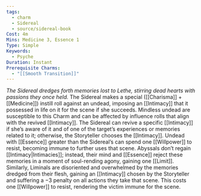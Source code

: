 ```yaml
---
tags:
  - charm
  - Sidereal
  - source/sidereal-book
Cost: 4m
Mins: Medicine 3, Essence 1
Type: Simple
Keywords:
  - Psyche
Duration: Instant
Prerequisite Charms:
  - "[[Smooth Transition]]"
---
```

*The Sidereal dredges forth memories lost to Lethe, stirring dead hearts with passions they once held.*
The Sidereal makes a special ([[Charisma]] + [[Medicine]]) instill roll against an undead, imposing an [[Intimacy]] that it possessed in life on it for the scene if she succeeds. Mindless undead are susceptible to this Charm and can be affected by influence rolls that align with the revived [[Intimacy]]. The Sidereal can revive a specific [[Intimacy]] if she’s aware of it and of one of the target’s experiences or memories related to it; otherwise, the Storyteller chooses the [[Intimacy]]. Undead with [[Essence]] greater than the Sidereal’s can spend one [[Willpower]] to resist, becoming immune to further uses that scene. Abyssals don’t regain [[Intimacy|Intimacies]]; instead, their mind and [[Essence]] reject these memories in a moment of soul-rending agony, gaining one [[Limit]]. Similarly, Liminals are disoriented and overwhelmed by the memories dredged from their flesh, gaining an [[Intimacy]] chosen by the Storyteller and suffering a −3 penalty on all actions they take that scene. This costs one [[Willpower]] to resist, rendering the victim immune for the scene.